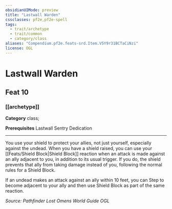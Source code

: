 ```yaml
---
obsidianUIMode: preview
title: "Lastwall Warden"
cssclasses: pf2e,pf2e-spell
tags:
  - trait/archetype
  - trait/common
  - category/class
aliases: "Compendium.pf2e.feats-srd.Item.V5Y9r31BCTaCiNzi"
license: OGL
---
```

# Lastwall Warden
## Feat 10
### [[archetype]]

**Category** class; 



**Prerequisites** Lastwall Sentry Dedication
* * *
You use your shield to protect your allies, not just yourself, especially against the undead. When you have a shield raised, you can use your [[Feats/Shield Block|Shield Block]] reaction when an attack is made against an ally adjacent to you, in addition to its usual trigger. If you do, the shield prevents that ally from taking damage instead of you, following the normal rules for a Shield Block.

If an undead makes an attack against an ally within 10 feet, you can Step to become adjacent to your ally and then use Shield Block as part of the same reaction.

*Source: Pathfinder Lost Omens World Guide*
*OGL*